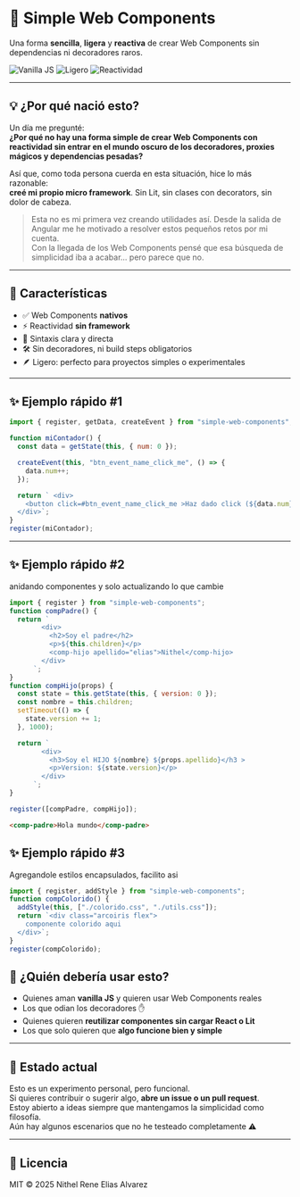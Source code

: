 # 🔧 Simple Web Components

Una forma **sencilla**, **ligera** y **reactiva** de crear Web Components sin dependencias ni decoradores raros.

![Vanilla JS](https://img.shields.io/badge/vanilla-JavaScript-yellow)
![Ligero](https://img.shields.io/badge/size-pequeño-blue)
![Reactividad](https://img.shields.io/badge/reactividad-incluida-green)

---

## 💡 ¿Por qué nació esto?

Un día me pregunté:  
**¿Por qué no hay una forma simple de crear Web Components con reactividad sin entrar en el mundo oscuro de los decoradores, proxies mágicos y dependencias pesadas?**

Así que, como toda persona cuerda en esta situación, hice lo más razonable:  
**creé mi propio micro framework**. Sin Lit, sin clases con decorators, sin dolor de cabeza.

> Esta no es mi primera vez creando utilidades así. Desde la salida de Angular me he motivado a resolver estos pequeños retos por mi cuenta.  
> Con la llegada de los Web Components pensé que esa búsqueda de simplicidad iba a acabar... pero parece que no.

---

## 🚀 Características

- ✅ Web Components **nativos**
- ⚡️ Reactividad **sin framework**
- 🧠 Sintaxis clara y directa
- 🛠️ Sin decoradores, ni build steps obligatorios
- 🪶 Ligero: perfecto para proyectos simples o experimentales

---

## ✨ Ejemplo rápido #1

```js
import { register, getData, createEvent } from "simple-web-components";

function miContador() {
  const data = getState(this, { num: 0 });

  createEvent(this, "btn_event_name_click_me", () => {
    data.num++;
  });

  return ` <div>  
    <button click=#btn_event_name_click_me >Haz dado click (${data.num}) veces</button>
  </div>`;
}
register(miContador);
```

---

## ✨ Ejemplo rápido #2

anidando componentes y solo actualizando lo que cambie

```js
import { register } from "simple-web-components";
function compPadre() {
  return `
        <div>
          <h2>Soy el padre</h2>
          <p>${this.children}</p>
          <comp-hijo apellido="elias">Nithel</comp-hijo>
        </div>
      `;
}
function compHijo(props) {
  const state = this.getState(this, { version: 0 });
  const nombre = this.children;
  setTimeout(() => {
    state.version += 1;
  }, 1000);

  return `
        <div>
          <h3>Soy el HIJO ${nombre} ${props.apellido}</h3 >  
          <p>Version: ${state.version}</p>
        </div>
      `;
}

register([compPadre, compHijo]);
```

```HTML
<comp-padre>Hola mundo</comp-padre>
```

## ✨ Ejemplo rápido #3

Agregandole estilos encapsulados, facilito asi

```js
import { register, addStyle } from "simple-web-components";
function compColorido() {
  addStyle(this, ["./colorido.css", "./utils.css"]);
  return `<div class="arcoiris flex">
    componente colorido aqui
  </div>`;
}
register(compColorido);
```

## 🧪 ¿Quién debería usar esto?

- Quienes aman **vanilla JS** y quieren usar Web Components reales
- Los que odian los decoradores ✋
- Quienes quieren **reutilizar componentes sin cargar React o Lit**
- Los que solo quieren que **algo funcione bien y simple**

---

## 🧰 Estado actual

Esto es un experimento personal, pero funcional.  
Si quieres contribuir o sugerir algo, **abre un issue o un pull request**.  
Estoy abierto a ideas siempre que mantengamos la simplicidad como filosofía.  
Aún hay algunos escenarios que no he testeado completamente ⚠️

---

## 🪪 Licencia

MIT © 2025 Nithel Rene Elias Alvarez
